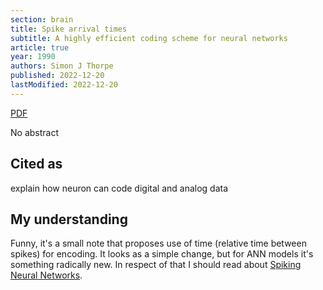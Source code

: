```yaml
---
section: brain
title: Spike arrival times
subtitle: A highly efficient coding scheme for neural networks
article: true
year: 1990
authors: Simon J Thorpe
published: 2022-12-20
lastModified: 2022-12-20
---
```


[PDF](https://web.archive.org/web/20120215151304/http://pop.cerco.ups-tlse.fr/fr_vers/documents/thorpe_sj_90_91.pdf)

No abstract

## Cited as

explain how neuron can code digital and analog data

## My understanding

Funny, it's a small note that proposes use of time (relative time between spikes) for encoding. It looks as a simple change, but for ANN models it's something radically new. In respect of that I should read about [Spiking Neural Networks](/science/neuron/spiking-neural-networks).